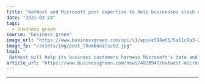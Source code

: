 ```yaml
---
title: "NatWest and Microsoft pool expertise to help businesses slash emissions"
date: "2021-03-24"
tags: 
  - business green
source: "business green"
image_url: "https://www.businessgreen.com/api/v1/wps/e586e65/5a11c8a3-2ca7-4555-95b7-975d73be3d4f/4/NatWest-Bishopsgate-185x114.jpg"
image_fp: "/assets/img/post_thumbnails/62.jpg"
lead: "
 NatWest will help its business customers harness Microsoft's data and AI expertise to calculate and shrink their carbon footprints ..."
article_url: "https://www.businessgreen.com/news/4028947/natwest-microsoft-pool-expertise-help-businesses-slash-emissions"
---
```


---
